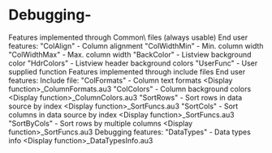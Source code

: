 # Debugging-
Features implemented through Common\ files (always usable) End user features: "ColAlign"    - Column alignment "ColWidthMin" - Min. column width "ColWidthMax" - Max. column width "BackColor"   - Listview background color "HdrColors"   - Listview header background colors "UserFunc"    - User supplied function Features implemented through include files End user features:                                           Include file: "ColFormats"  - Column text formats                     &lt;Display function>_ColumnFormats.au3 "ColColors"   - Column background colors                &lt;Display function>_ColumnColors.au3 "SortRows"    - Sort rows in data source by index       &lt;Display function>_SortFuncs.au3 "SortCols"    - Sort columns in data source by index    &lt;Display function>_SortFuncs.au3 "SortByCols"  - Sort rows by multiple columns           &lt;Display function>_SortFuncs.au3 Debugging features: "DataTypes"   - Data types info                         &lt;Display function>_DataTypesInfo.au3
